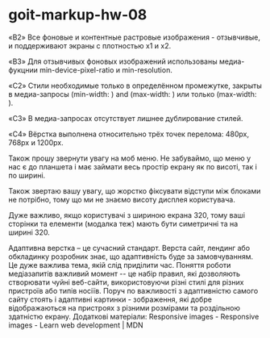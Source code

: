 # goit-markup-hw-08



«B2» Все фоновые и контентные растровые изображения - отзывчивые, и поддерживают экраны с плотностью x1 и x2.

«B3» Для отзывчивых фоновых изображений использованы медиа-фукцнии min-device-pixel-ratio и min-resolution.





«C2» Стили необходимые только в определённом промежутке, закрыты в медиа-запросы (min-width: ) and (max-width: ) или только (max-width: ).

«C3» В медиа-запросах отсутствует лишнее дублирование стилей.

«C4» Вёрстка выполнена относительно трёх точек перелома: 480px, 768px и 1200px.

Також прошу звернути увагу на моб меню. Не забуваймо, що меню у нас є до планшета і має займати весь простір екрану як по висоті, так і по ширині.

Також звертаю вашу увагу, що жорстко фіксувати відступи між блоками не потрібно, тому що ми не знаємо висоту дисплея користувача.

Дуже важливо, якщо користувачі з шириною екрана 320, тому ваші сторінки та елементи (модалка теж) мають бути симетричні та на ширині 320.

Адаптивна верстка – це сучасний стандарт. Верста сайт, лендинг або обкладинку розробник знає, що адаптивність буде за замовчуванням. Це дуже важлива тема, якій слід приділити час.
Поняття роботи медіазапитів важливий момент -- це набір правил, які дозволяють створювати чуйні веб-сайти, використовуючи різні стилі для різних пристроїв або типів носіїв.
Поруч по важливості з адаптивністю самого сайту стоять і адаптивні картинки - зображення, які добре відображаються на пристроях з різними розмірами та роздільною здатністю екрану.
Додаткові матеріали:
Responsive images - Responsive images - Learn web development | MDN


